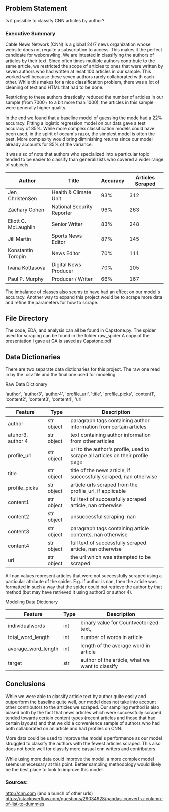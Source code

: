 ## Problem Statement

Is it possible to classify CNN articles by author?

### Executive Summary

Cable News Network (CNN) is a global 24/7 news organization whose website does not requite a subscription to access. This makes it the perfect candidate for webcrawling. We are intested in classifying the authors of articles by their text. Since often times multiple authors contribute to the same article, we restricted the scope of articles to ones that were written by seven authors who had written at lesat 100 articles in our sample. This worked well because these seven authors rarely collaborated with each other. While this makes for a nice classification problem, there was a lot of cleaning of text and HTML that had to be done.

Restricting to these authors drastically reduced the number of articles in our sample (from 7000+ to a bit more than 1000), the articles in this sample were generally higher quality.

In the end we found that a baseline model of guessing the mode had a 22% accuracy. Fitting a logistic regression model on our data gave a test accuracy of 85%. While more complex classification models could have been used, in the spirit of occam's razor, the simplest model is often the best. More complexity would bring diminishing returns since our model already accounts for 85% of the variance.

It was also of note that authors who specialized into a particular topic tended to be easier to classify than generalizists who covered a wider range of subjects.

| Author | Title | Accuracy | Articles Scraped |
| --- | --- | --- | ---|
|Jen ChristenSen | Health & Climate Unit| 93% | 312 |
|Zachary Cohen | National Security Reporter| 96% | 263 |
|Eliott C. McLaughlin | Senior Writer| 83% | 248 |
|Jill Martin | Sports News Editor| 87% | 145 |
|Konstantin Toropin | News Editor| 70% | 111 |
|Ivana Kottasova | Digital News Producer| 70% | 105 |
|Paul P. Murphy | Producer / Writer| 66% | 167 |

The imbalance of classes also seems to have had an effect on our model's accuracy. Another way to expand this project would be to scrape more data and refine the parameters for how to scrape.


## File Directory

The code, EDA, and analysis can all be found in Capstone.py.
The spider used for scraping can be found in the folder raw_spider
A copy of the presentation I gave at GA is saved as Capstone.pdf

## Data Dictionaries

There are two separate data dictionaries for this project. The raw one read in by the .csv file and the final one used for modeling

Raw Data Dictionary

'author', 'author3', 'author4', 'profile_url', 'title', 'profile_picks',
       'content1', 'content2', 'content3', 'content4', 'url'

| Feature           | Type       | Description                                        |
|-------------------|------------|----------------------------------------------------|
| author            | str object |     paragraph tags containing author information from certain articles               |
| atuhor3, author 4                  | str object | text containing author information from other articles |
| profile_url              | str object    | url to the author's profile, used to scrape all articles on their profile page    |
| title   | str object | title of the news article, if successfully scraped, nan otherwise |
| profile_picks           | str object | article urls scraped from the profile_url, if applicable |
| content1         | str object | full text of successfully scraped article, nan otherwise |
| content2               | str object | unsuccessful scraping: nan                   |
| content3               | str object | paragraph tags containing article contents, nan otherwise |
| content4               | str object | full text of successfully scraped article, nan otherwise |
| url                    | str object | the url which was attempted to be scraped |

All nan values represent articles that were not successfully scraped using a particular attribute of the spider. E.g. if author is nan, then the article was formatted in such a way that the spider could not retrieve the author by that method (but may have retrieved it using author3 or author 4).


Modeling Data Dictionary

| Feature           | Type       | Description                                        |
| ------------------|------------|----------------------------------------------------|
| individualwords             | int | binary value for Countvectorized text,                    |
| total_word_length          | int | number of words in article |
| average_word_length           | int    | length of the average word in article       |
| target           | str    | author of the article, what we want to classify    |

## Conclusions

While we were able to classify article text by author quite easily and outperform the baseline quite well, our model does not take into account other contributors to the articles we scraped. Our sampling method is also biased both by the fact that news articles which were successfully scraped tended towards certain content types (recent articles and those that had certain layouts) and that we did a convenience sample of authors who had both collaborated on an article and had profiles on CNN.

More data could be used to improve the model's performance as our model struggled to classify the authors with the fewest articles scraped. This also does not bode well for classify more casual cnn writers and contributors.

While using more data could improve the model, a more complex model seems unnecessary at this point. Better sampling methodology would likely be the best place to look to improve this model.

### Sources:

http://cnn.com (and a bunch of other urls)
https://stackoverflow.com/questions/29034928/pandas-convert-a-column-of-list-to-dummies 